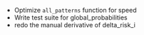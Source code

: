 - Optimize `all_patterns` function for speed
-  Write test suite for global_probabilities 
- redo the manual derivative of delta_risk_i 